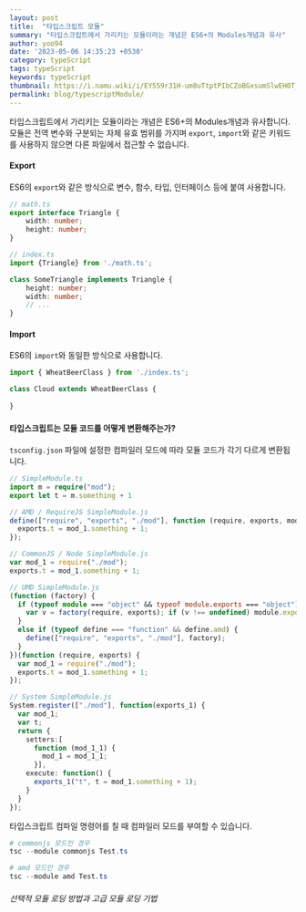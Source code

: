 ```yaml
---
layout: post
title:  "타입스크립트 모듈"
summary: "타입스크립트에서 가리키는 모듈이라는 개념은 ES6+의 Modules개념과 유사"
author: yoo94
date: '2023-05-06 14:35:23 +0530'
category: typeScript
tags: typeScript
keywords: typeScript
thumbnail: https://i.namu.wiki/i/EY559r31H-um8uTtptPIbCZoBGxsumSlwEH0T_rA6WmxQq1UwqyAf3cJQJXN7Fv5CoEz0kv5CBXzjkkPU_XWig.svg
permalink: blog/typescriptModule/
---
```

타입스크립트에서 가리키는 모듈이라는 개념은 ES6+의 Modules개념과 유사합니다. 모듈은 전역 변수와 구분되는 자체 유효 범위를 가지며 `export`, `import`와 같은 키워드를 사용하지 않으면 다른 파일에서 접근할 수 없습니다.

#### Export

ES6의 `export`와 같은 방식으로 변수, 함수, 타입, 인터페이스 등에 붙여 사용합니다.

```typescript
// math.ts
export interface Triangle {
    width: number;
    height: number;
}

// index.ts
import {Triangle} from './math.ts';

class SomeTriangle implements Triangle {
    height: number;
    width: number;
    // ...
}
```

#### Import

ES6의 `import`와 동일한 방식으로 사용합니다.

```typescript
import { WheatBeerClass } from './index.ts';

class Cloud extends WheatBeerClass {
  
}
```

#### 타입스크립트는 모듈 코드를 어떻게 변환해주는가?

`tsconfig.json` 파일에 설정한 컴파일러 모드에 따라 모듈 코드가 각기 다르게 변환됩니다.

```typescript
// SimpleModule.ts
import m = require("mod");
export let t = m.something + 1
```

```typescript
// AMD / RequireJS SimpleModule.js 
define(["require", "exports", "./mod"], function (require, exports, mod_1) {
  exports.t = mod_1.something + 1;
});
```

```typescript
// CommonJS / Node SimpleModule.js
var mod_1 = require("./mod");
exports.t = mod_1.something + 1;
```

```typescript
// UMD SimpleModule.js
(function (factory) {
  if (typeof module === "object" && typeof module.exports === "object") {
    var v = factory(require, exports); if (v !== undefined) module.exports = v;
  }
  else if (typeof define === "function" && define.amd) {
    define(["require", "exports", "./mod"], factory);
  }
})(function (require, exports) {
  var mod_1 = require("./mod");
  exports.t = mod_1.something + 1;
});
```

```typescript
// System SimpleModule.js
System.register(["./mod"], function(exports_1) {
  var mod_1;
  var t;
  return {
    setters:[
      function (mod_1_1) {
        mod_1 = mod_1_1;
      }],
    execute: function() {
      exports_1("t", t = mod_1.something + 1);
    }
  }
});
```

타입스크립트 컴파일 명령어를 칠 때 컴파일러 모드를 부여할 수 있습니다.

```powershell
# commonjs 모드인 경우
tsc --module commonjs Test.ts

# amd 모드인 경우
tsc --module amd Test.ts
```

###### 선택적 모듈 로딩 방법과 고급 모듈 로딩 기법

